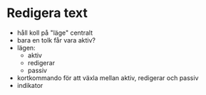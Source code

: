 Redigera text
=============

- håll koll på "läge" centralt
- bara en tolk får vara aktiv?
- lägen:
    - aktiv
    - redigerar
    - passiv
- kortkommando för att växla mellan aktiv, redigerar och passiv
- indikator
